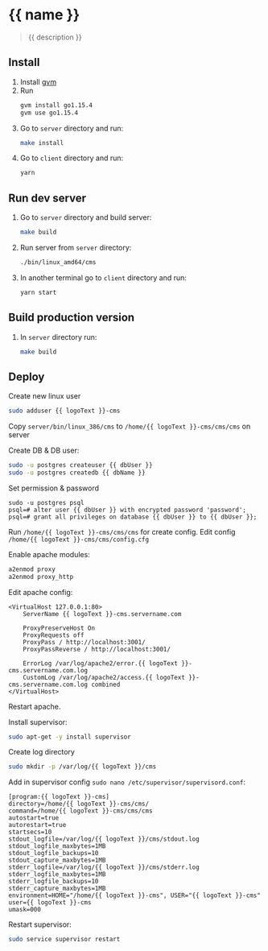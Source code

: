 # {{ name }}

> {{ description }}

## Install 
1. Install [gvm](https://github.com/moovweb/gvm)
2. Run 
   ```bash
   gvm install go1.15.4
   gvm use go1.15.4
   ```
3. Go to `server` directory and run:
   ```bash
   make install 
   ```
4. Go to `client` directory and run:
    ```bash
    yarn
    ```

## Run dev server
1. Go to `server` directory and build server:
   ```bash
   make build
   ```
2. Run server from `server` directory:
   ```bash
   ./bin/linux_amd64/cms
   ```
3. In another terminal go to `client` directory and run:
   ```bash
   yarn start
   ```
   
## Build production version
1. In `server` directory run:
   ```bash
   make build 
   ```


## Deploy
Create new linux user
```bash
sudo adduser {{ logoText }}-cms
```
Copy `server/bin/linux_386/cms` to `/home/{{ logoText }}-cms/cms/cms` on server

Create DB & DB user:
```bash
sudo -u postgres createuser {{ dbUser }}
sudo -u postgres createdb {{ dbName }}
```
Set permission & password
```
sudo -u postgres psql
psql=# alter user {{ dbUser }} with encrypted password 'password';
psql=# grant all privileges on database {{ dbUser }} to {{ dbUser }};
```

Run `/home/{{ logoText }}-cms/cms/cms` for create config.
Edit config `/home/{{ logoText }}-cms/cms/config.cfg`

Enable apache modules:
```bash
a2enmod proxy
a2enmod proxy_http
```

Edit apache config:
```
<VirtualHost 127.0.0.1:80>
    ServerName {{ logoText }}-cms.servername.com

    ProxyPreserveHost On
    ProxyRequests off
    ProxyPass / http://localhost:3001/
    ProxyPassReverse / http://localhost:3001/

    ErrorLog /var/log/apache2/error.{{ logoText }}-cms.servername.com.log
    CustomLog /var/log/apache2/access.{{ logoText }}-cms.servername.com.log combined
</VirtualHost>
```
Restart apache.

Install supervisor:
```bash
sudo apt-get -y install supervisor
```
Create log directory 
```bash
sudo mkdir -p /var/log/{{ logoText }}/cms
```

Add in supervisor config `sudo nano /etc/supervisor/supervisord.conf`:
```
[program:{{ logoText }}-cms]
directory=/home/{{ logoText }}-cms/cms/
command=/home/{{ logoText }}-cms/cms/cms
autostart=true
autorestart=true
startsecs=10
stdout_logfile=/var/log/{{ logoText }}/cms/stdout.log
stdout_logfile_maxbytes=1MB
stdout_logfile_backups=10
stdout_capture_maxbytes=1MB
stderr_logfile=/var/log/{{ logoText }}/cms/stderr.log
stderr_logfile_maxbytes=1MB
stderr_logfile_backups=10
stderr_capture_maxbytes=1MB
environment=HOME="/home/{{ logoText }}-cms", USER="{{ logoText }}-cms"
user={{ logoText }}-cms
umask=000
```

Restart supervisor:
```bash
sudo service supervisor restart
```